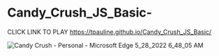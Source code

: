 # Candy_Crush_JS_Basic-
CLICK LINK TO PLAY 
https://tpauline.github.io/Candy_Crush_JS_Basic/


![Candy Crush - Personal - Microsoft​ Edge 5_28_2022 6_48_05 AM](https://user-images.githubusercontent.com/73195686/170822774-5272703c-7030-4c80-8e0f-2fa6e03bebcd.png)
